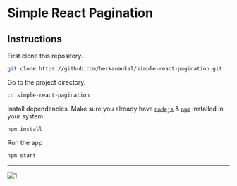 # Simple React Pagination

## Instructions

First clone this repository.
```bash
git clone https://github.com/berkanankal/simple-react-pagination.git
```

Go to the project directory.
```bash
cd simple-react-pagination
```

Install dependencies. Make sure you already have [`nodejs`](https://nodejs.org/en/) & [`npm`](https://www.npmjs.com/) installed in your system.
```bash
npm install
```

Run the app
```bash
npm start
```
---

![1](https://user-images.githubusercontent.com/67144252/146631470-1bf9028d-e5aa-471c-afd6-80af3f1cadaa.png)
